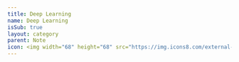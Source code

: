 ```yaml
---
title: Deep Learning
name: Deep Learning
isSub: true
layout: category
parent: Note
icon: <img width="68" height="68" src="https://img.icons8.com/external-smashingstocks-mixed-smashing-stocks/68/external-deep-learning-science-smashingstocks-mixed-smashing-stocks.png" alt="external-deep-learning-science-smashingstocks-mixed-smashing-stocks"/>
---
```

